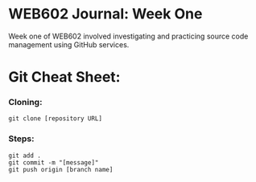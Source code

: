 # WEB602 Journal: Week One

Week one of WEB602 involved investigating and practicing source code management using GitHub services.

# Git Cheat Sheet:

### Cloning:
```
git clone [repository URL]
```

### Steps:
```
git add .
git commit -m "[message]"
git push origin [branch name]
```


